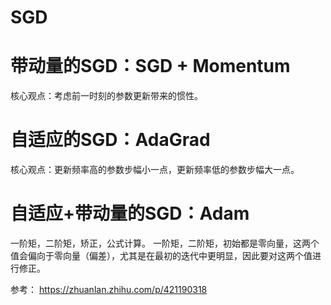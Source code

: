 # SGD


# 带动量的SGD：SGD + Momentum
核心观点：考虑前一时刻的参数更新带来的惯性。



# 自适应的SGD：AdaGrad
核心观点：更新频率高的参数步幅小一点，更新频率低的参数步幅大一点。



# 自适应+带动量的SGD：Adam
一阶矩，二阶矩，矫正，公式计算。
一阶矩，二阶矩，初始都是零向量，这两个值会偏向于零向量（偏差），尤其是在最初的迭代中更明显，因此要对这两个值进行修正。



参考：
https://zhuanlan.zhihu.com/p/421190318